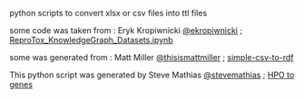 python scripts to convert xlsx or csv files into ttl files

some code was taken from : Eryk Kropiwnicki [@ekropiwnicki](https://github.com/ekropiwnicki) ; [ReproTox_KnowledgeGraph_Datasets.ipynb](https://github.com/MaayanLab/ReproTox/blob/main/ReproTox_KnowledgeGraph_Datasets.ipynb)

some was generated from : Matt Miller [@thisismattmiller](https://github.com/thisismattmiller) ; [simple-csv-to-rdf](https://github.com/SemanticLab/simple-csv-to-rdf/blob/master/convert.py)

This python script was generated by Steve Mathias [@stevemathias](https://github.com/stevemathias) ; [HPO to genes](https://github.com/nih-cfde/ReproToxTables/blob/main/IDG/python/HPO_to_genes.py)
